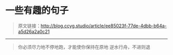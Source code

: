 # 一些有趣的句子

[annotation]: <id> (ee85023f-77de-4dbb-b64a-a5d26a2a0c21)
[annotation]: <status> (public)
[annotation]: <create_time> (2019-05-30 19:07:02)
[annotation]: <category> (心情随笔)
[annotation]: <comments> (false)

> 原文链接：<http://blog.ccyg.studio/article/ee85023f-77de-4dbb-b64a-a5d26a2a0c21>

---

> 你必须尽力地不停地跑，才能使你保持在原地
> 逆水行舟，不进则退

